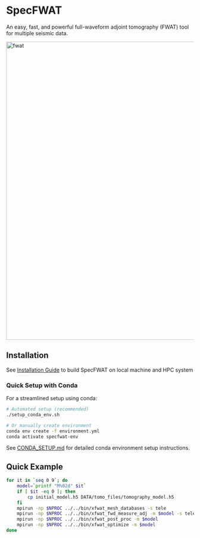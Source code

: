 # SpecFWAT

 An easy, fast, and powerful full-waveform adjoint tomography (FWAT) tool for multiple seismic data.

<img width="800" height="800" alt="fwat" src="https://github.com/user-attachments/assets/7e899d48-db6a-4d6a-bf5e-7c219f916943" />

## Installation

See [Installation Guide](https://specfwat.xumijian.me/docs/installation/download) to build SpecFWAT on local machine and HPC system

### Quick Setup with Conda

For a streamlined setup using conda:

```bash
# Automated setup (recommended)
./setup_conda_env.sh

# Or manually create environment
conda env create -f environment.yml
conda activate specfwat-env
```

See [CONDA_SETUP.md](CONDA_SETUP.md) for detailed conda environment setup instructions.

## Quick Example

```bash
for it in `seq 0 9`; do
    model=`printf "M%02d" $it`
    if [ $it -eq 0 ]; then
        cp initial_model.h5 DATA/tomo_files/tomography_model.h5
    fi
    mpirun -np $NPROC ../../bin/xfwat_mesh_databases -s tele
    mpirun -np $NPROC ../../bin/xfwat_fwd_measure_adj -m $model -s tele -r 3
    mpirun -np $NPROC ../../bin/xfwat_post_proc -m $model
    mpirun -np $NPROC ../../bin/xfwat_optimize -m $model
done
```


